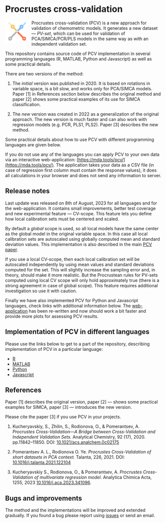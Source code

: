 # Procrustes cross-validation

<img src="logo.png" width="75" height="75" style="float:left;padding-right:10px;">

Procrustes cross-validation (PCV) is a new approach for validation of chemometric models. It generates a new dataset — *PV-set*, which can be used for validation of PCA/SIMCA/PCR/PLS models in the same way as with an independent validation set.

This repository contains source code of PCV implementation in several programming languages (R, MATLAB, Python and Javascript) as well as some practical details.

There are two versions of the method:

1. The *initial* version was published in 2020. It is based on rotations in variable space, is a bit slow, and works only for PCA/SIMCA models. Paper [1] in References section below describes the original method and paper [2] shows some practical examples of its use for SIMCA classification.

2. The *new* version was created in 2022 as a generalization of the original approach. The new version is much faster and can also work with regression models (e.g. PCR, PLS1, PLS2). Paper [3] describes the new method.

Some practical details about how to use PCV with different programming languages are given below.

If you do not use any of the languages you can apply PCV to your own data via an interactive web-application: [https://mda.tools/pcv/](https://mda.tools/pcv/). The application takes your data as a CSV file (in case of regression first column must contain the response values), it does all calculations in your browser and does not send any information to server.

## Release notes

Last update was released on 8th of August, 2023 for all languages and for the web-application. It contains small improvements, better test coverage and new experimental feature — CV-scope. This feature lets you define how local calibration sets must be centered and scaled.

By default a *global* scope is used, so all local models have the same center as the global model in the original variable space. In this case all local calibration sets are autoscaled using globally computed mean and standard deviation values.  This implementation is also described in the main [PCV paper](https://doi.org/10.1016/j.aca.2023.341096).

If you use a local CV-scope, then each local calibration set will be autoscaled independently by using mean values and standard deviations computed for the set. This will slightly increase the sampling error and, in theory, should make it more realistic. But the Procrustean rules for PV-sets computed using local CV scope will only hold approximately true (there is a strong agreement in case of global scope). This feature requires additional investigation so use it with caution.

Finally we have also implemented PCV for Python and Javascript languages, check links with additional information below. The [web-application](https://mda.tools/pcv/) has been re-written and now should work a bit faster and provide more plots for assessing PCV results.

## Implementation of PCV in different languages

Please use the links below to get to a part of the repository, describing implementation of PCV in a particular language:

* [R](R/README.md)
* [MATLAB](MATLAB/README.md)
* [Python](Python/README.md)
* [Javascript](Javascript/README.md)


## References

Paper [1] describes the original version, paper [2] — shows some practical examples for SIMCA, paper [3] — introduces the new version.

Please cite the paper [3] if you use PCV in your projects.

1. Kucheryavskiy, S., Zhilin, S., Rodionova, O., & Pomerantsev, A. *Procrustes Cross-Validation—A Bridge between Cross-Validation and Independent Validation Sets.* Analytical Chemistry,  92 (17), 2020. pp.11842–11850. DOI: [10.1021/acs.analchem.0c02175](https://doi.org/10.1021/acs.analchem.0c02175)

2. Pomerantsev A. L., Rodionova O. Ye. *Procrustes Cross-Validation of short datasets in PCA context.* Talanta, 226, 2021. DOI: [10.1016/j.talanta.2021.122104](https://doi.org/10.1016/j.talanta.2021.122104)

3. Kucheryavskiy S., Rodionova, O., & Pomerantsev, A. *Procrustes Cross-Validation of multivariate regression model*. Analytica Chimica Acta, 1255, 2023 [10.1016/j.aca.2023.341096](https://doi.org/10.1016/j.aca.2023.341096).


## Bugs and improvements

The method and the implementations will be improved and extended gradually. If you found a bug please report using [issues](https://github.com/svkucheryavski/pcv/issues) or send an email.



